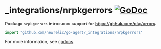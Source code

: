# _integrations/nrpkgerrors [![GoDoc](https://godoc.org/github.com/newrelic/go-agent/_integrations/nrpkgerrors?status.svg)](https://godoc.org/github.com/newrelic/go-agent/_integrations/nrpkgerrors)

Package `nrpkgerrors` introduces support for https://github.com/pkg/errors.

```go
import "github.com/newrelic/go-agent/_integrations/nrpkgerrors"
```

For more information, see
[godocs](https://godoc.org/github.com/newrelic/go-agent/_integrations/nrpkgerrors).
